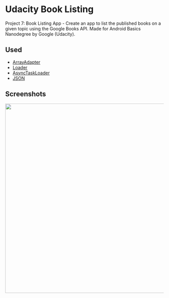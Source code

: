 # Udacity Book Listing

Project 7: Book Listing App - Create an app to list the published books on a given topic using the Google Books API. Made for Android Basics Nanodegree by Google (Udacity).

## Used

* [ArrayAdapter](https://developer.android.com/reference/android/widget/ArrayAdapter.html)
* [Loader](https://developer.android.com/guide/components/loaders.html)
* [AsyncTaskLoader](https://developer.android.com/reference/android/content/AsyncTaskLoader.html)
* [JSON](https://en.wikipedia.org/wiki/JSON)

## Screenshots

<img src="https://raw.github.com/lpelczar/P7_Udacity_BookListing/master/screenshots/p7.png" width="600">
